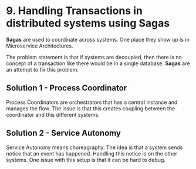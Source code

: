 # 9. Handling Transactions in distributed systems using Sagas

__Sagas__ are used to coordinate across systems. One place they show up is in Microservice Architectures.

The problem statement is that if systems are decoupled, then there is no concept of a transaction like there would be in a single database. __Sagas__ are an attempt to fix this problem.

## Solution 1 - Process Coordinator

Process Coordinators are orchestrators that has a central instance and manages the flow. The issue is that this creates coupling between the coordinator and this different systems.

## Solution 2 - Service Autonomy

Service Autonomy means choreagraphy. The idea is that a system sends notice that an event has happened. Handling this notice is on the other systems. One issue with this setup is that it can be hard to debug.




